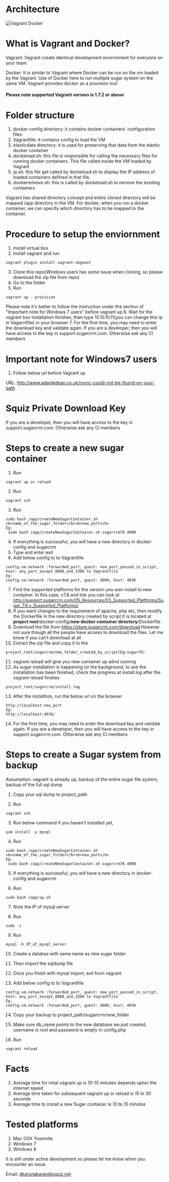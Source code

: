 # Architecture
![Vagrant Docker](https://gitlab.squiz.net/dkarunakaran/vagrant-docker-sugarcrm/uploads/496cc1b95cb3a69dcb2eeb7bbe4c97e5/vagrant_docker_centos.png "Vagrant Docker")

# What is Vagrant and Docker?
Vagrant: Vagrant create identical development environment for everyone on your team

Docker: It is similar to Vagrant where Docker can be run on the vm loaded by the Vagrant. Use of Docker here to run multiple sugar system on the same VM. Vagrant provides docker as a provision tool

#### Please note supported Vagrant version is 1.7.2 or above
# Folder structure

1. docker-config directory: it contains docker containers' configuration files
2. Vagrantfile: it contains config to load the VM
3. elasticdata directory: it is used for preserving that data from the elastic docker container
4. dockeload.sh: this file is responsible for calling the necessary files for running docker containers. This file called inside the VM loaded by Vagrant
5. ip.sh: this file get called by dockeload.sh to display the IP address of loaded containers defined in that file.
6. dockerremove.sh: this is called by dockeload.sh to remove the existing containers

Vagrant has shared directory concept and entire cloned directory will be mapped /app directory in the VM. For docker, when you run a docker container, we can specify which directory has to be mapped to the container.

# Procedure to setup the enviornment
1. Install virtual box
2. Install vagrant and run
```
vagrant plugin install vagrant-vbguest
```
3. Clone this repo(Windows users has some issue when cloning, so please download the zip file from repo)
4. Go to the folder
5. Run
```
vagrant up --provision
```
   Please note it's better to follow the instruction under the section of "Important note for Windows 7 users" before vagrant up
6. Wait for the vagrant box installation finishes, then type 10.10.10.11(you can change this ip in Vagarntfile) in your browser
7. For the first time, you may need to enter the download key and validate again. If you are a developer, then you will have access to the key in support.sugarcrm.com. Otherwise ask any CI members


# Important note for Windows7 users

1. Follow below url before Vagrant up

URL: http://www.adamkdean.co.uk/rsync-could-not-be-found-on-your-path

# Squiz Private Download Key

If you are a developer, then you will have access to the key in support.sugarcrm.com. Otherwise ask any CI members

# Steps to create a new sugar container
1) Run
```
vagrant up or reload
```
2) Run
```
vagrant ssh
```
3) Run
```
sudo bash /app/createNewSugarContainer.sh <b>name_of_the_sugar_folder</b><b>new_port</b>
Eg:
 sudo bash /app/createNewSugarContainer.sh sugarcrm76 4000
```
4) If everything is successful, you will have a new directory in docker-config and sugarcrm
5) Type and enter exit
6) Add below config to to Vagrantfile

```
config.vm.network :forwarded_port, guest: new_port_passed_in_script, host: any_port_except_8080_and_3306 to Vagrantfile
Eg:
config.vm.network :forwarded_port, guest: 4000, host: 4036
```

7) Find the supported platforms for the version you wan install to new container. In this case, v7.6 and link you can look at http://support.sugarcrm.com/05_Resources/03_Supported_Platforms/Sugar_7.6.x_Supported_Platforms/
8) If you want changes to the requirement of apache, php etc, then modify the Dockerfile in the new directory created by script.It is located at <b>project root</b>/docker-config/<b>new docker container directory</b>/Dockerfile
9) Download the file from https://store.sugarcrm.com/download However not sure though all the people have access to download the files. Let me know if you can’t download at all
10) Extract the zip file and copy it to the
```
project_root/sugarcrm/new_folder_created_by_script(Eg:sugar76)
```
11) vagrant reload will give you new container up adnd running
12) As sugar installation is happening on the background, to see the installation has been finished, check the progress at install.log after the vagrant reload finshes

```
project_root/sugarcrm/install.log
```

13) After the installtion, run the below url on the browser

```
http://localhost:new_port
Eg:
http://localhost:4036/
```

14) For the first time, you may need to enter the download key and validate again. If you are a developer, then you will have access to the key in support.sugarcrm.com. Otherwise ask any CI members

# Steps to create a Sugar system from backup

Assumption: vagrant is already up, backup of the entire sugar file system, backup of the full sql dump

1) Copy your sql dump to project_path

2) Run
```
vagrant ssh
```
3) Run below command if you haven't installed yet,

```
yum install -y mysql
```

4) Run
```
sudo bash /app/createNewSugarContainer.sh <b>name_of_the_sugar_folder</b><b>new_port</b>
Eg:
 sudo bash /app/createNewSugarContainer.sh sugarcrm76 4000
```
5) If everything is successful, you will have a new directory in docker-config and sugarcrm

6) Run
```
sudo bash /app/ip.sh
```
7) Note the IP of mysql server

8) Run
```
sudo -i
```

9) Run
```
mysql -h IP_of_mysql_server 
```

10) Create a databse with same name as new sugar folder

11) Then import the sqldump file

12) Once you finish with mysql import, exit from vagrant

13) Add below config to to Vagrantfile

```
config.vm.network :forwarded_port, guest: new_port_passed_in_script, host: any_port_except_8080_and_3306 to Vagrantfile
Eg:
config.vm.network :forwarded_port, guest: 4000, host: 4036
```

14) Copy your backup to project_path/sugarcrm/new_folder

15) Make sure db_name points to the new database we just created, username is root and password is empty in config.php

16) Run
```
vagrant reload
```

# Facts
1. Average time for intial vagrant up is <i>10-15</i> minutes depends upton the internet speed
2. Average time taken for subsequent vagrant up or reload is <i>15 to 30 seconds</i>
3. Average time to install a new Sugar container is <i>10 to 15 minutes</i>

# Tested platforms
1. Mac OSX Yosemite
2. Windows 7
3. Windows 8

It is still under active development so please let me know when you encounter an issue.

Email: dkarunakaran@squiz.net
